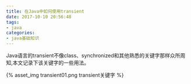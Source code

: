 ```yaml
---
title: 在Java中如何使用transient
date: 2017-10-10 20:56:48
tags: 
- java
categories: 
- java基础知识
---
```


Java语言的transient不像class、synchronized和其他熟悉的关键字那样众所周知,本文记录下该关键字的一些用法。

<!-- more -->

{% asset_img transient01.png transient关键字 %}
